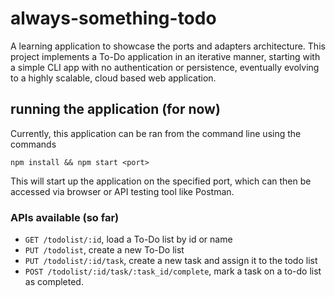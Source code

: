 # always-something-todo
A learning application to showcase the ports and adapters 
architecture. This project implements a To-Do application 
in an iterative manner, starting with a simple CLI app 
with no authentication or persistence, eventually evolving 
to a highly scalable, cloud based web application. 

## running the application (for now)
Currently, this application can be ran from the command line using 
the commands 

```
npm install && npm start <port>
```

This will start up the application on the specified port, which can then be accessed via browser or API testing tool like Postman. 

### APIs available (so far)

- `GET /todolist/:id`, load a To-Do list by id or name
- `PUT /todolist`, create a new To-Do list
- `PUT /todolist/:id/task`, create a new task and assign it to the todo list 
- `POST /todolist/:id/task/:task_id/complete`, mark a task on a to-do list as completed.  